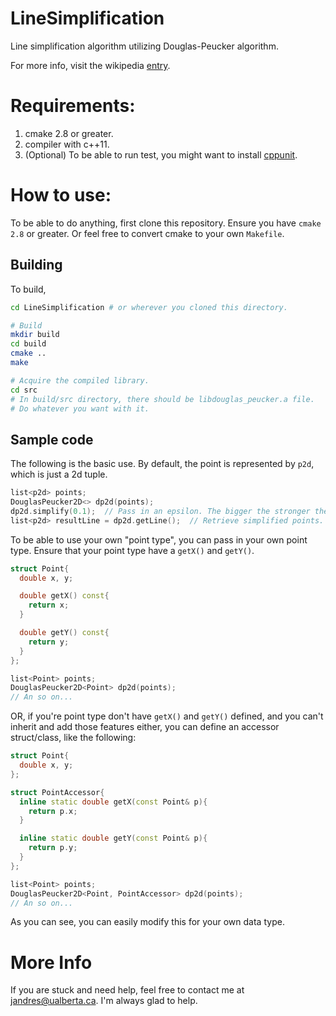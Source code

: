 # LineSimplification
Line simplification algorithm utilizing Douglas-Peucker algorithm.

For more info, visit the wikipedia [entry](http://en.wikipedia.org/wiki/Ramer%E2%80%93Douglas%E2%80%93Peucker_algorithm).

# Requirements:
1. cmake 2.8 or greater.
2. compiler with c++11.
3. (Optional) To be able to run test, you might want to install [cppunit](http://sourceforge.net/projects/cppunit/).

# How to use:
To be able to do anything, first clone this repository. Ensure you have ```cmake 2.8``` or greater. Or feel free to convert cmake to your own ```Makefile```.

## Building
To build,


```bash
cd LineSimplification # or wherever you cloned this directory.

# Build
mkdir build
cd build
cmake ..
make

# Acquire the compiled library.
cd src
# In build/src directory, there should be libdouglas_peucker.a file.
# Do whatever you want with it.
```

## Sample code
The following is the basic use. By default, the point is represented by ```p2d```, which is just a 2d tuple.

```c++
list<p2d> points;
DouglasPeucker2D<> dp2d(points);
dp2d.simplify(0.1);  // Pass in an epsilon. The bigger the stronger the effect. Experiment with this.
list<p2d> resultLine = dp2d.getLine();  // Retrieve simplified points.
```

To be able to use your own "point type", you can pass in your own point type. Ensure that your point type have a ```getX()``` and ```getY()```.

```c++
struct Point{
  double x, y;

  double getX() const{
    return x;
  }

  double getY() const{
    return y;
  }
};

list<Point> points;
DouglasPeucker2D<Point> dp2d(points);
// An so on...
```

OR, if you're point type don't have ```getX()``` and ```getY()``` defined, and you can't inherit and add those features either, you can define an accessor struct/class, like the following:


```c++
struct Point{
  double x, y;
};

struct PointAccessor{
  inline static double getX(const Point& p){
    return p.x;
  }

  inline static double getY(const Point& p){
    return p.y;
  }
};

list<Point> points;
DouglasPeucker2D<Point, PointAccessor> dp2d(points);
// An so on...
```

As you can see, you can easily modify this for your own data type.

# More Info
If you are stuck and need help, feel free to contact me at <jandres@ualberta.ca>. I'm always glad to help.
